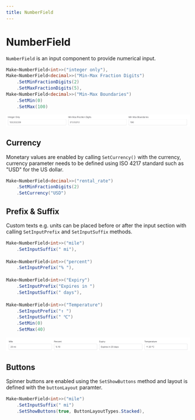 ```yaml
---
title: NumberField
---
```


# NumberField

`NumberField` is an input component to provide numerical input.

```csharp
Make<NumberField<int>>("integer only"),
Make<NumberField<decimal>>("Min-Max Fraction Digits")
    .SetMinFractionDigits(2)
    .SetMaxFractionDigits(5),
Make<NumberField<decimal>>("Min-Max Boundaries")
    .SetMin(0)
    .SetMax(100)
```

![](../../../../images/number-field.png)

## Currency

Monetary values are enabled by calling `SetCurrency()` with the currency, currency parameter needs to be defined using ISO 4217 standard such as "USD" for the US dollar.
```csharp
Make<NumberField<decimal>>("rental_rate")
    .SetMinFractionDigits(2)
    .SetCurrency("USD")
```

## Prefix & Suffix

Custom texts e.g. units can be placed before or after the input section with calling `SetInputPrefix` and `SetInputSuffix` methods.

```csharp
Make<NumberField<int>>("mile")
    .SetInputSuffix(" mi"),
    
Make<NumberField<int>>("percent")
    .SetInputPrefix("% "),
    
Make<NumberField<int>>("Expiry")
    .SetInputPrefix("Expires in ")
    .SetInputSuffix(" days"),
    
Make<NumberField<int>>("Temperature")
    .SetInputPrefix("↑ ")
    .SetInputSuffix(" ℃")
    .SetMin(0)
    .SetMax(40)
```
![](../../../../images/number-field-ps.png)

## Buttons

Spinner buttons are enabled using the `SetShowButtons` method and layout is defined with the `buttonLayout` paramter.

```csharp
Make<NumberField<int>>("mile")
    .SetInputSuffix(" mi")
    .SetShowButtons(true, ButtonLayoutTypes.Stacked),
```